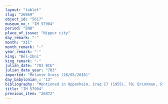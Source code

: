 ```yaml
---
layout: "tablet"
slug: "26869"
object_id: "5617"
museum_no_: "IM 57904"
period: "ENB"
place_of_issue: "Nippur city"
day_remark: "-"
month: "XII"
month_remark: "-"
year_remark: "-"
king: "Bēl-Ibni"
king_remark: "-"
julian_date: "703 BCE"
julian_date_year: "703"
imported: "Melanie Gross (26/05/2016)"
day_babylonian_: "13"
bibliography: "Mentioned in Oppenheim, Iraq 17 (1955), 70; Brinkman, Studies Oppenheim p. 26 fn. 146 and OrNS 34 (1965), 243 fn. 9; McCown and Haines, OIP 78 (1967), 76."
title: "IM 57904"
previous_item: "26872"
---
```


